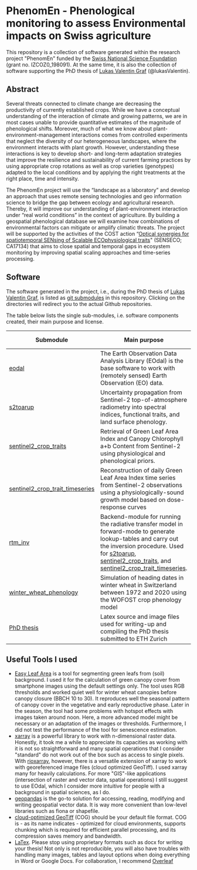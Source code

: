 # PhenomEn - Phenological monitoring to assess Environmental impacts on Swiss agriculture

This repository is a collection of software generated within the research project "PhenomEn" funded by the [Swiss National Science Foundation](https://snf.ch/en/FKhU9kAtfXx7w9AI/page/home) (grant no. IZCOZ0_198091). At the same time, it is also the collection of software supporting the PhD thesis of [Lukas Valentin Graf](https://github.com/lukasValentin) (@lukasValentin).

## Abstract
Several threats connected to climate change are decreasing the productivity of currently established crops. While we have a conceptual understanding of the interaction of climate and growing patterns, we are in most cases unable to provide quantitative estimates of the magnitude of phenological shifts. Moreover, much of what we know about plant-environment-management interactions comes from controlled experiments that neglect the diversity of our heterogeneous landscapes, where the environment interacts with plant growth. However, understanding these interactions is key to develop short- and long-term adaptation strategies that improve the resilience and sustainability of current farming practices by using appropriate crop rotations as well as crop varieties (genotypes) adapted to the local conditions and by applying the right treatments at the right place, time and intensity.

The PhenomEn project will use the “landscape as a laboratory” and develop an approach that uses remote sensing technologies and geo information science to bridge the gap between ecology and agricultural research. Thereby, it will improve our understanding of plant-​environment interaction under “real world conditions” in the context of agriculture. By building a geospatial phenological database we will examine how combinations of environmental factors can mitigate or amplify climatic threats.
The project will be supported by the activities of the COST action “[Optical synergies for spatiotemporal SENsing of Scalable ECOphysiological traits](https://www.senseco.eu/)" (SENSECO; CA17134) that aims to close spatial and temporal gaps in ecosystem monitoring by improving spatial scaling approaches and time-​series processing.

## Software

The software generated in the project, i.e., during the PhD thesis of [Lukas Valentin Graf](https://github.com/lukasValentin), is listed as [git submodules](https://git-scm.com/book/en/v2/Git-Tools-Submodules) in this repository. Clicking on the directories will redirect you to the actual Github repositories.

The table below lists the single sub-modules, i.e. software components created, their main purpose and license.

| Submodule | Main purpose | Scientific Publication | License |
| --------- | ------------ | ---------------------- | ------- |
| [eodal](https://github.com/EOA-team/eodal) | The Earth Observation Data Analysis Library (EOdal) is the base software to work with (remotely sensed) Earth Observation (EO) data. | [Graf et al., 2022, COMPAG](https://doi.org/10.1016/j.compag.2022.107487) | [GPLv3](https://www.gnu.org/licenses/gpl-3.0.en.html) |
| [s2toarup](https://github.com/EOA-team/s2toarup) | Uncertainty propagation from Sentinel-2 top-of-atmosphere radiometry into spectral indices, functional traits, and land surface phenology. | [Graf et al., 2023, IEEE J-STARS](https://doi.org/10.1109/JSTARS.2023.3297713) | [GPLv3](https://www.gnu.org/licenses/gpl-3.0.en.html) |
| [sentinel2_crop_traits](https://github.com/EOA-team/sentinel2_crop_traits) | Retrieval of Green Leaf Area Index and Canopy Chlorophyll a+b Content from Sentinel-2 using physiological and phenological priors. | [Graf et al., 2023, RSE](https://doi.org/10.1016/j.rse.2023.113860) | [GPLv3](https://www.gnu.org/licenses/gpl-3.0.en.html) |
| [sentinel2_crop_trait_timeseries](https://github.com/EOA-team/sentinel2_crop_trait_timeseries) | Reconstruction of daily Green Leaf Area Index time series from Sentinel-2 observations using a physiologically-sound growth model based on dose-response curves | Under review | [GPLv3](https://www.gnu.org/licenses/gpl-3.0.en.html) |
| [rtm_inv](https://github.com/EOA-team/rtm_inv) | Backend-module for running the radiative transfer model in forward-mode to generate lookup-tables and carry out the inversion procedure. Used for [s2toarup](https://github.com/EOA-team/s2toarup), [sentinel2_crop_traits](https://github.com/EOA-team/sentinel2_crop_traits), and [sentinel2_crop_trait_timeseries](https://github.com/EOA-team/sentinel2_crop_trait_timeseries). | Not applicable, see individual references | [GPLv3](https://www.gnu.org/licenses/gpl-3.0.en.html) |
| [winter_wheat_phenology](https://github.com/EOA-team/winter_wheat_phenology) | Simulation of heading dates in winter wheat in Switzerland between 1972 and 2020 using the WOFOST crop phenology model | Under preparation | [GPLv3](https://www.gnu.org/licenses/gpl-3.0.en.html) |
| [PhD thesis](https://github.com/lukasValentin/phd_thesis_lukas/tree/main) | Latex source and image files used for writing-up and compiling the PhD thesis submitted to ETH Zurich | [Download the PDF here](https://polybox.ethz.ch/index.php/s/kHM8XbkQ9XhVhxM) | [InC-NC/1.0](https://rightsstatements.org/page/InC-NC/1.0/) |

## Useful Tools I used

- [Easy Leaf Area](https://github.com/lukasValentin/Easy-Leaf-Area/tree/master) is a tool for segmenting green leafs from (soil) background. I used it for the calculation of green canopy cover from smartphone images using the default settings only. The tool uses RGB thresholds and worked quiet well for winter wheat canopies before canopy closure (BBCH 10 to 30). It reproduces well the seasonal pattern of canopy cover in the vegetative and early reproductive phase. Later in the season, the tool had some problems with hotspot effects with images taken around noon. Here, a more advanced model might be necessary or an adaptation of the images or thresholds. Furthermore, I did not test the performance of the tool for senescence estimation.
- [xarray](https://docs.xarray.dev/en/stable/) is a powerful library to work with n-dimensional raster data. Honestly, it took me a while to appreciate its capacities as working with it is not so straightforward and many spatial operations that I consider "standard" do not work out of the box such as access to single pixels. With [rioxarray](https://corteva.github.io/rioxarray/stable/), however, there is a versatile extension of xarray to work with georeferenced image files (cloud optimized GeoTiff). I used xarray many for heavily calculations. For more "GIS"-like applications (intersection of raster and vector data, spatial operations) I still suggest to use EOdal, which I consider more intuitive for people with a background in spatial sciences, as I do.
- [geopandas](https://geopandas.org/en/stable/) is the go-to solution for accessing, reading, modifying and writing geospatial vector data. It is way more convenient than low-level libraries such as fiona or shapefile.
- [cloud-optimized GeoTiff](https://www.cogeo.org/) (COG) should be your default file format. COG is - as its name indicates - optimized for cloud environments, supports chunking which is required for efficient parallel processing, and its compression saves memory and bandwidth.
- [LaTex](https://www.latex-project.org/). Please stop using proprietary formats such as docx for writing your thesis! Not only is not reproducible, you will also have troubles with handling many images, tables and layout options when doing everything in Word or Google Docs. For collaboration, I recommend [Overleaf](https://www.overleaf.com/project)
